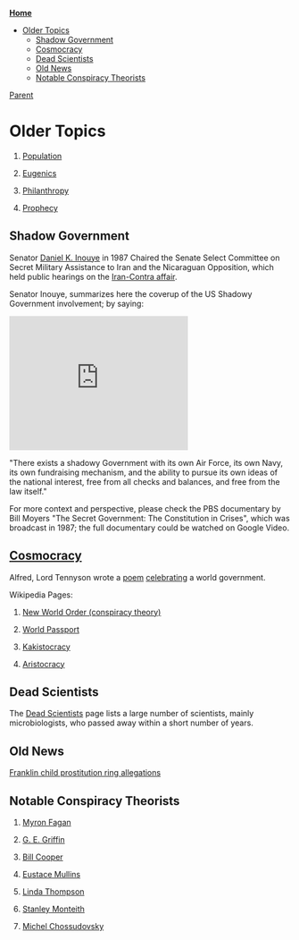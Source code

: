 <!-- START doctoc generated TOC please keep comment here to allow auto update -->
<!-- DON'T EDIT THIS SECTION, INSTEAD RE-RUN doctoc TO UPDATE -->
**[Home](#pages/blog/cv19/index)**

- [Older Topics](#older-topics)
  - [Shadow Government](#shadow-government)
  - [Cosmocracy](#cosmocracy)
  - [Dead Scientists](#dead-scientists)
  - [Old News](#old-news)
  - [Notable Conspiracy Theorists](#notable-conspiracy-theorists)

<!-- END doctoc generated TOC please keep comment here to allow auto update -->

[Parent](#pages/blog/cv19/index)

# Older Topics

1. [Population](#pages/blog/cv19/population)

1. [Eugenics](#pages/blog/cv19/eugenics)

1. [Philanthropy](#pages/blog/cv19/philanthropy)

1. [Prophecy](#pages/blog/cv19/prophecy)


## Shadow Government

Senator [Daniel K. Inouye](https://en.wikipedia.org/wiki/Daniel_Inouye) in 
1987 Chaired the Senate Select Committee on Secret Military Assistance to 
Iran and the Nicaraguan Opposition, which held public hearings on the 
[Iran-Contra affair](https://en.wikipedia.org/wiki/Iran%E2%80%93Contra_affair).

Senator Inouye, summarizes here the coverup of the US Shadowy Government 
involvement; by saying:

<iframe width="320" height="240" src="https://www.youtube.com/embed/EbFphX5zb8w" frameborder="0" allow="accelerometer; autoplay; encrypted-media; gyroscope; picture-in-picture" allowfullscreen></iframe>

"There exists a shadowy Government with its own Air Force, its own Navy, its 
own fundraising mechanism, and the ability to pursue its own ideas of the 
national interest, free from all checks and balances, and free from the law 
itself."

For more context and perspective, please check the PBS documentary by Bill 
Moyers "The Secret Government: The Constitution in Crises", which was broadcast 
in 1987; the full documentary could be watched on Google Video.

## [Cosmocracy](https://en.wikipedia.org/wiki/World_government)

Alfred, Lord Tennyson wrote a [poem](https://en.wikipedia.org/wiki/Locksley_Hall)
[celebrating](https://en.wikipedia.org/wiki/World_government#Alfred,_Lord_Tennyson) a world government.

Wikipedia Pages:

  1. [New World Order (conspiracy theory)](https://en.wikipedia.org/wiki/New_World_Order_(conspiracy_theory))

  1. [World Passport](https://en.wikipedia.org/wiki/World_Passport)

  1. [Kakistocracy](https://en.wikipedia.org/wiki/Kakistocracy)

  1. [Aristocracy](https://en.wikipedia.org/wiki/Aristocracy)





## Dead Scientists

The [Dead Scientists](#pages/blog/cv19/dead-scientists) page lists
a large number of scientists, mainly microbiologists, who passed away 
within a short number of years.

## Old News

[Franklin child prostitution ring allegations](https://en.wikipedia.org/wiki/Franklin_child_prostitution_ring_allegations)



## Notable Conspiracy Theorists

1. [Myron Fagan](#pages/blog/cv19/people/myron-fagan)

1. [G. E. Griffin](#pages/blog/cv19/people/griffin)

1. [Bill Cooper](#pages/blog/cv19/people/bill-cooper)

1. [Eustace Mullins](#pages/blog/cv19/people/eustace-mullins)

1. [Linda Thompson](#pages/blog/cv19/people/linda-thompson)

1. [Stanley Monteith](#pages/blog/cv19/people/stanley-monteith)

1. [Michel Chossudovsky](#pages/blog/cv19/people/michel-chossudovsky)
